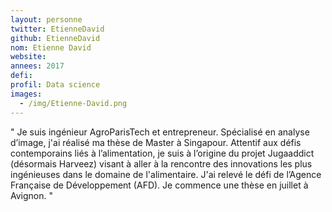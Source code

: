 ```yaml
---
layout: personne
twitter: EtienneDavid
github: EtienneDavid
nom: Etienne David
website:
annees: 2017
defi: 
profil: Data science
images:
  - /img/Etienne-David.png
---
```


" Je suis ingénieur AgroParisTech et entrepreneur. Spécialisé
en analyse d’image, j'ai réalisé ma thèse de Master à Singapour.
Attentif aux défis contemporains liés à l’alimentation, je suis à
l’origine du projet Jugaaddict (désormais Harveez) visant à aller à la
rencontre des innovations les plus ingénieuses dans le domaine de
l'alimentaire. J'ai relevé le défi de l’Agence Française de
Développement (AFD). Je commence une thèse en juillet à Avignon. "
